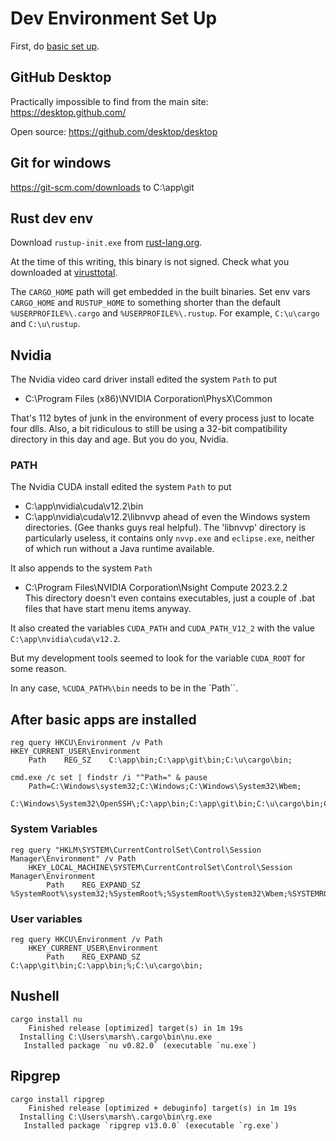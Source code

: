 # Dev Environment Set Up

First, do [basic set up](./00_basic_windows.md).

## GitHub Desktop

Practically impossible to find from the main site:
https://desktop.github.com/

Open source: https://github.com/desktop/desktop

## Git for windows

https://git-scm.com/downloads
to C:\app\git

## Rust dev env

Download `rustup-init.exe` from [rust-lang.org](https://www.rust-lang.org/tools/install).

At the time of this writing, this binary is not signed.
Check what you downloaded at [virusttotal](https://virusttotal.com/).

The `CARGO_HOME` path will get embedded in the built binaries. Set env vars `CARGO_HOME`
and `RUSTUP_HOME` to something shorter than the default `%USERPROFILE%\.cargo` and
`%USERPROFILE%\.rustup`. For example, `C:\u\cargo` and `C:\u\rustup`.

## Nvidia

The Nvidia video card driver install edited the system `Path` to put
* C:\Program Files (x86)\NVIDIA Corporation\PhysX\Common

That's 112 bytes of junk in the environment of every process just to locate four dlls.
Also, a bit ridiculous to still be using a 32-bit compatibility directory in this
day and age. But you do you, Nvidia.

### PATH

The Nvidia CUDA install edited the system `Path` to put
* C:\app\nvidia\cuda\v12.2\bin
* C:\app\nvidia\cuda\v12.2\libnvvp
ahead of even the Windows system directories. (Gee thanks guys real helpful).
The 'libnvvp' directory is particularly useless, it contains only `nvvp.exe`
and `eclipse.exe`, neither of which run without a Java runtime available.

It also appends to the system `Path`
* C:\Program Files\NVIDIA Corporation\Nsight Compute 2023.2.2\
This directory doesn't even contains executables, just a couple of .bat files that have
start menu items anyway.

It also created the variables `CUDA_PATH` and `CUDA_PATH_V12_2` with the value `C:\app\nvidia\cuda\v12.2`.

But my development tools seemed to look for the variable `CUDA_ROOT` for some reason.

In any case, `%CUDA_PATH%\bin` needs to be in the `Path``.

## After basic apps are installed
```
reg query HKCU\Environment /v Path
HKEY_CURRENT_USER\Environment
    Path    REG_SZ    C:\app\bin;C:\app\git\bin;C:\u\cargo\bin;

cmd.exe /c set | findstr /i "^Path=" & pause
    Path=C:\Windows\system32;C:\Windows;C:\Windows\System32\Wbem;
    C:\Windows\System32\OpenSSH\;C:\app\bin;C:\app\git\bin;C:\u\cargo\bin;C:\Users\marsh\app\vscode\bin
```

### System Variables
```
reg query "HKLM\SYSTEM\CurrentControlSet\Control\Session Manager\Environment" /v Path
    HKEY_LOCAL_MACHINE\SYSTEM\CurrentControlSet\Control\Session Manager\Environment
        Path    REG_EXPAND_SZ    %SystemRoot%\system32;%SystemRoot%;%SystemRoot%\System32\Wbem;%SYSTEMROOT%\System32\OpenSSH\;
```
### User variables
```
reg query HKCU\Environment /v Path
    HKEY_CURRENT_USER\Environment
        Path    REG_EXPAND_SZ    C:\app\git\bin;C:\app\bin;%;C:\u\cargo\bin;
```

##  Nushell
```
cargo install nu
    Finished release [optimized] target(s) in 1m 19s
  Installing C:\Users\marsh\.cargo\bin\nu.exe
   Installed package `nu v0.82.0` (executable `nu.exe`)
```

##  Ripgrep
```
cargo install ripgrep
    Finished release [optimized + debuginfo] target(s) in 1m 19s
  Installing C:\Users\marsh\.cargo\bin\rg.exe
   Installed package `ripgrep v13.0.0` (executable `rg.exe`)
```
